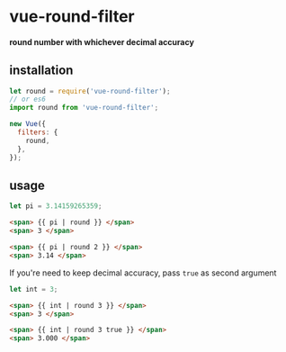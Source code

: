 # vue-round-filter
#### round number with whichever decimal accuracy

## installation

```javascript
let round = require('vue-round-filter');
// or es6
import round from 'vue-round-filter';
```
```javascript
new Vue({
  filters: {
    round,
  },
});
```
## usage
```javascript
let pi = 3.14159265359;
```
```html
<span> {{ pi | round }} </span>
<span> 3 </span>

<span> {{ pi | round 2 }} </span>
<span> 3.14 </span>
```
If you're need to keep decimal accuracy, pass `true` as second argument

```javascript
let int = 3;
```
```html
<span> {{ int | round 3 }} </span>
<span> 3 </span>

<span> {{ int | round 3 true }} </span>
<span> 3.000 </span>
```
